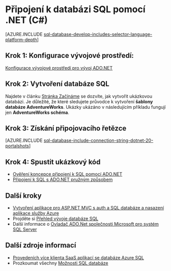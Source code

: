 <properties
    pageTitle="Připojení k databázi SQL pomocí .NET (C#) | Microsoft Azure"
    description="Použití ukázkový kód v této rychle začít vytvářet aplikace moderní s C# and podporovaným výkonné relační databáze v cloudu pomocí databáze SQL Azure."
    services="sql-database"
    documentationCenter=""
    authors="tobbox"
    manager="jhubbard"
    editor=""/>

<tags
    ms.service="sql-database"
    ms.workload="drivers"
    ms.tgt_pltfrm="na"
    ms.devlang="dotnet"
    ms.topic="article"
    ms.date="06/16/2016"
    ms.author="tobiast"/>

# <a name="connect-to-sql-database-by-using-net-c"></a>Připojení k databázi SQL pomocí .NET (C#)

[AZURE.INCLUDE [sql-database-develop-includes-selector-language-platform-depth](../../includes/sql-database-develop-includes-selector-language-platform-depth.md)] 

## <a name="step-1--configure-development-environment"></a>Krok 1: Konfigurace vývojové prostředí:

[Konfigurace vývojové prostředí pro vývoj ADO.NET](https://msdn.microsoft.com/library/mt718321.aspx)

## <a name="step-2-create-a-sql-database"></a>Krok 2: Vytvoření databáze SQL

Najdete v článku [Stránka Začínáme](sql-database-get-started.md) se dozvíte, jak vytvořit ukázkovou databázi.  Je důležité, že které sledujete průvodce k vytvoření **šablony databáze AdventureWorks**. Ukázky ukázáno v následujícím příkladu fungují jen **AdventureWorks schéma**.  

## <a name="step-3--get-connection-string"></a>Krok 3: Získání připojovacího řetězce

[AZURE.INCLUDE [sql-database-include-connection-string-dotnet-20-portalshots](../../includes/sql-database-include-connection-string-dotnet-20-portalshots.md)]

## <a name="step-4-run-sample-code"></a>Krok 4: Spustit ukázkový kód

* [Ověření koncepce připojení k SQL pomocí ADO.NET](https://msdn.microsoft.com/library/mt718320.aspx)
* [Připojení k SQL s ADO.NET pružným způsobem](https://msdn.microsoft.com/library/mt703195.aspx)

## <a name="next-steps"></a>Další kroky

* [Vytvoření aplikace pro ASP.NET MVC s auth a SQL databáze a nasazení aplikace služby Azure]( ../app-service-web/web-sites-dotnet-deploy-aspnet-mvc-app-membership-oauth-sql-database.md)
* Projděte si [Přehled vývoje databáze SQL](sql-database-develop-overview.md)
* Další informace o [Ovladač ADO.Net společnosti Microsoft pro systém SQL Server](https://msdn.microsoft.com/library/mt657768.aspx)

## <a name="additional-resources"></a>Další zdroje informací 

* [Provedeních více klienta SaaS aplikací se databáze Azure SQL](sql-database-design-patterns-multi-tenancy-saas-applications.md)
* Prozkoumat všechny [Možnosti SQL databáze](https://azure.microsoft.com/services/sql-database/)






